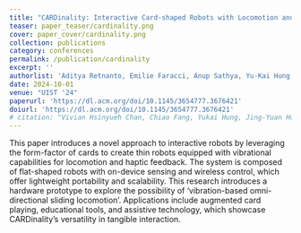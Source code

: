 ```yaml
---
title: "CARDinality: Interactive Card-shaped Robots with Locomotion and Haptics using Vibration"
teaser: paper_teaser/cardinality.png
cover: paper_cover/cardinality.png
collection: publications
category: conferences
permalink: /publication/cardinality
excerpt: ''
authorlist: 'Aditya Retnanto, Emilie Faracci, Anup Sathya, Yu-Kai Hung, Ken Nakagaki'
date: 2024-10-01
venue: "UIST '24"
paperurl: 'https://dl.acm.org/doi/10.1145/3654777.3676421'
doiurl: 'https://dl.acm.org/doi/10.1145/3654777.3676421'
# citation: "Vivian Hsinyueh Chan, Chiao Fang, Yukai Hung, Jing-Yuan Huang, and Lung-Pan Cheng. 2023. Chandelier: Interaction Design With Surrounding Mid-Air Tangible Interface. In Adjunct Proceedings of the 36th Annual ACM Symposium on User Interface Software and Technology (UIST '23 Adjunct). Association for Computing Machinery, New York, NY, USA, Article 48, 1–3. https://doi.org/10.1145/3586182.3616695"
---
```


This paper introduces a novel approach to interactive robots by leveraging the form-factor of cards to create thin robots equipped with vibrational capabilities for locomotion and haptic feedback. The system is composed of flat-shaped robots with on-device sensing and wireless control, which offer lightweight portability and scalability. This research introduces a hardware prototype to explore the possibility of ‘vibration-based omni-directional sliding locomotion’. Applications include augmented card playing, educational tools, and assistive technology, which showcase CARDinality’s versatility in tangible interaction.